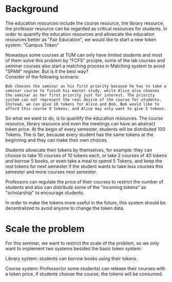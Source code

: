
# Background  
The education resources include the course resource, the library resource, the professor resource can be regarded as critical resources for students. In order to quantify the education resources and allowcate the education resources better as "Fair Education", we would like to start a new token system: "Campus Token"  
  
Nowadays some courses at TUM can only have limited students and most of them solve this problem by "FCFS" priciple, some of the lab courses and seminar courses also start a matching process in Matching system to avoid "SPAM" register. But is it the best way?   
Consider of the following scenario:   
>
    Bob chooses the seminar as his first priority because he has to take a seminar course to finish his master study, while Alice also chooses the seminar as her first priority just for interest. The priority system can not represent the real desire of the course for students. Instead, we can give 10 tokens for Alice and Bob, Bob would like to afford this course 9 tokens, and Alice may only want to give 5 tokens.  
  
So what we want to do, is to quantify the education resources. The course resource, library resource and even the meetings can have an abstract token price. At the begin of every semester, students will be distributed 100 Tokens. The is fair, because every student has the same tokens at the beginning and they can make their own choices.  
  
Students allowcate their tokens by themselves, for example: they can choose to take 10 courses of 10 tokens each, or take 2 courses of 40 tokens and borrow 5 books, or even take a meal to spend 5 Tokens, and keep the rest tokens for next semester if the student wants to take less courses this semester and more courses next semester.  
  
Professors can regulate the price of their courses to restrict the number of students and also can distribute some of the "incoming tokens" as "scholarship" to encourage students.  
  
In order to make the tokens more useful in the future, this system should be decentralized to avoid anyone to change the token data.   
  
# Scale the problem  
  
For this seminar, we want to restrict the scale of the problem, so we only want to implement two systems besides the basic token system:  
  
Library system: students can borrow books using their tokens.  
  
Course system: Professor(or some students) can release their courses with a token price, if students choose the course, the tokens will be consumed.  
